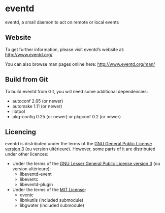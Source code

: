 eventd
======

eventd, a small daemon to act on remote or local events


Website
-------

To get further information, please visit eventd’s website at:
http://www.eventd.org/

You can also browse man pages online here:
http://www.eventd.org/man/


Build from Git
--------------

To build eventd from Git, you will need some additional dependencies:
- autoconf 2.65 (or newer)
- automake 1.11 (or newer)
- libtool
- pkg-config 0.25 (or newer) or pkgconf 0.2 (or newer)


Licencing
---------

eventd is distributed under the terms of the [GNU General Public License version 3](http://www.gnu.org/licenses/gpl-3.0.html) (ou version ultérieure).
However, some parts of it are distributed under other licences:
- Under the terms of the [GNU Lesser General Public License version 3](http://www.gnu.org/licenses/lgpl-3.0.html) (ou version ultérieure):
  - libeventd-event
  - libeventc
  - libeventd-plugin
- Under the terms of the [MIT License](http://opensource.org/licenses/MIT):
  - eventc
  - libnkutils (included submodule)
  - libgwater (included submodule)
